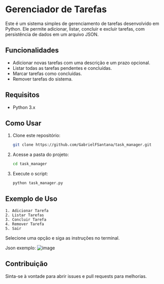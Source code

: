 # Gerenciador de Tarefas

Este é um sistema simples de gerenciamento de tarefas desenvolvido em Python. Ele permite adicionar, listar, concluir e excluir tarefas, com persistência de dados em um arquivo JSON.

## Funcionalidades
- Adicionar novas tarefas com uma descrição e um prazo opcional.
- Listar todas as tarefas pendentes e concluídas.
- Marcar tarefas como concluídas.
- Remover tarefas do sistema.

## Requisitos
- Python 3.x

## Como Usar
1. Clone este repositório:
   ```sh
   git clone https://github.com/GabrielFSantana/task_manager.git
   ```
2. Acesse a pasta do projeto:
   ```sh
   cd task_manager
   ```
3. Execute o script:
   ```sh
   python task_manager.py
   ```

## Exemplo de Uso
```
1. Adicionar Tarefa
2. Listar Tarefas
3. Concluir Tarefa
4. Remover Tarefa
5. Sair
```

Selecione uma opção e siga as instruções no terminal.

Json exemplo:
![image](https://github.com/user-attachments/assets/d2f43a2c-913f-4454-9273-07edf663ce00)


## Contribuição
Sinta-se à vontade para abrir issues e pull requests para melhorias.


